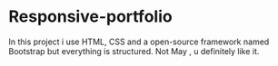 # Responsive-portfolio
In this project i use HTML, CSS  and a open-source framework named Bootstrap but everything is structured. Not May , u definitely like it.

